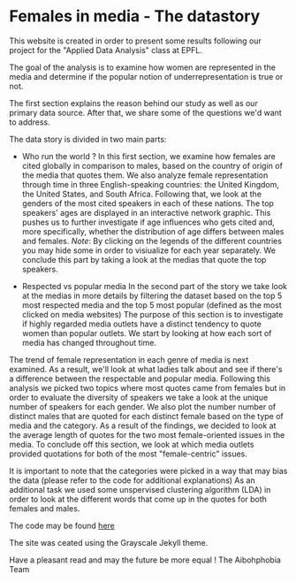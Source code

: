 Females in media - The datastory
=========================


This website is created in order to present some results following our project for the "Applied Data Analysis" class at EPFL. 

The goal of the analysis is to examine how women are represented in the media and determine if the popular notion of underrepresentation is true or not.

The first section explains the reason behind our study as well as our primary data source.
After that, we share some of the questions we'd want to address. 

The data story is divided in two main parts:

- Who run the world ?
In this first section, we examine how females are cited globally in comparison to males, based on the country of origin of the media that quotes them.
We also analyze female representation through time in three English-speaking countries: the United Kingdom, the United States, and South Africa.
Following that, we look at the genders of the most cited speakers in each of these nations.
The top speakers' ages are displayed in an interactive network graphic.
This pushes us to further investigate if age influences who gets cited and, more specifically, whether the distribution of age differs between males and females. 
*Note*: By clicking on the legends of the different countries you may hide some in order to visiualize for each year separately.
We conclude this part by taking a look at the medias that quote the top speakers. 

- Respected vs popular media 
In the second part of the story we take look at the medias in more details by filtering the dataset based on the top 5 most respected media and the top 5 most popular (defined as the most clicked on media websites)
The purpose of this section is to investigate if highly regarded media outlets have a distinct tendency to quote women than popular outlets.
We start by looking at how each sort of media has changed throughout time.

The trend of female representation in each genre of media is next examined.
As a result, we'll look at what ladies talk about and see if there's a difference between the respectable and popular media. 
Following this analysis we picked two topics where most quotes came from females but in order to evaluate the diversity of speakers we take a look at the unique number of speakers for each gender. We also plot the number number of distinct males that are quoted for each distinct female based on the type of media and the category.
As a result of the findings, we decided to look at the average length of quotes for the two most female-oriented issues in the media.
To conclude off this section, we look at which media outlets provided quotations for both of the most "female-centric" issues. 


It is important to note that the categories were picked in a way that may bias the data (please refer to the code for additional explanations)
As an additional task we used some unspervised clustering algorithm (LDA) in order to look at the different words that come up in the quotes for both females and males.


The code may be found [here](https://github.com/epfl-ada/ada-2021-project-aibohphobia/)

The site was ceated using the Grayscale Jekyll theme.

Have a pleasant read and may the future be more equal !
The Aibohphobia Team
